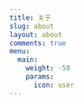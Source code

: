 ```yaml
---
title: 关于
slug: about
layout: about
comments: true
menu:
  main:
    weight: -50
    params:
      icon: user
---
```

